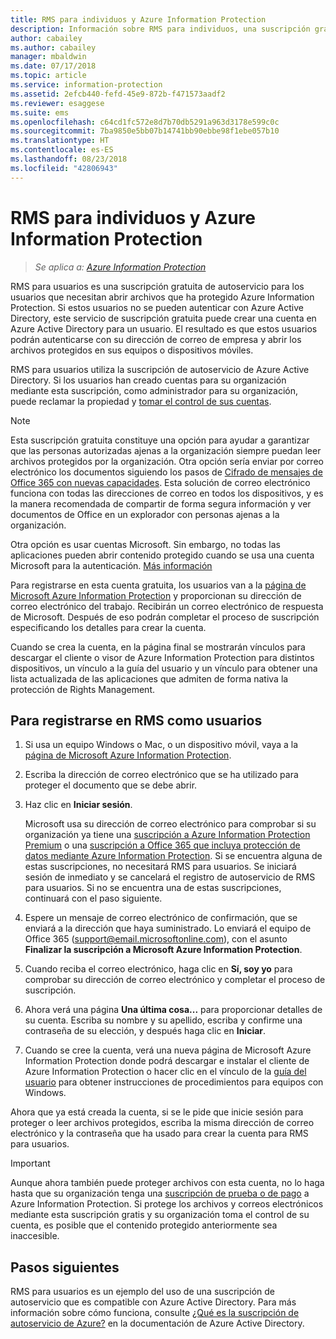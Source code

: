 ```yaml
---
title: RMS para individuos y Azure Information Protection
description: Información sobre RMS para individuos, una suscripción gratuita de autoservicio para los usuarios que hayan enviado archivos protegidos, pero que no pueden autenticarse porque su departamento de TI no administra una cuenta para ellos en Azure.
author: cabailey
ms.author: cabailey
manager: mbaldwin
ms.date: 07/17/2018
ms.topic: article
ms.service: information-protection
ms.assetid: 2efcb440-fefd-45e9-872b-f471573aadf2
ms.reviewer: esaggese
ms.suite: ems
ms.openlocfilehash: c64cd1fc572e8d7b70db5291a963d3178e599c0c
ms.sourcegitcommit: 7ba9850e5bb07b14741bb90ebbe98f1ebe057b10
ms.translationtype: HT
ms.contentlocale: es-ES
ms.lasthandoff: 08/23/2018
ms.locfileid: "42806943"
---
```

# <a name="rms-for-individuals-and-azure-information-protection"></a>RMS para individuos y Azure Information Protection

>*Se aplica a: [Azure Information Protection](https://azure.microsoft.com/pricing/details/information-protection)*

RMS para usuarios es una suscripción gratuita de autoservicio para los usuarios que necesitan abrir archivos que ha protegido Azure Information Protection. Si estos usuarios no se pueden autenticar con Azure Active Directory, este servicio de suscripción gratuita puede crear una cuenta en Azure Active Directory para un usuario. El resultado es que estos usuarios podrán autenticarse con su dirección de correo de empresa y abrir los archivos protegidos en sus equipos o dispositivos móviles.

RMS para usuarios utiliza la suscripción de autoservicio de Azure Active Directory. Si los usuarios han creado cuentas para su organización mediante esta suscripción, como administrador para su organización, puede reclamar la propiedad y [tomar el control de sus cuentas](/active-directory/domains-admin-takeover#external-admin-takeover). 


> [!NOTE]
> Esta suscripción gratuita constituye una opción para ayudar a garantizar que las personas autorizadas ajenas a la organización siempre puedan leer archivos protegidos por la organización. Otra opción sería enviar por correo electrónico los documentos siguiendo los pasos de [Cifrado de mensajes de Office 365 con nuevas capacidades](https://support.office.com/article/7ff0c040-b25c-4378-9904-b1b50210d00e). Esta solución de correo electrónico funciona con todas las direcciones de correo en todos los dispositivos, y es la manera recomendada de compartir de forma segura información y ver documentos de Office en un explorador con personas ajenas a la organización.
> 
> Otra opción es usar cuentas Microsoft. Sin embargo, no todas las aplicaciones pueden abrir contenido protegido cuando se usa una cuenta Microsoft para la autenticación. [Más información](secure-collaboration-documents.md#supported-scenarios-for-opening-protected-documents) 

Para registrarse en esta cuenta gratuita, los usuarios van a la [página de Microsoft Azure Information Protection](https://aka.ms/rms-signup) y proporcionan su dirección de correo electrónico del trabajo. Recibirán un correo electrónico de respuesta de Microsoft. Después de eso podrán completar el proceso de suscripción especificando los detalles para crear la cuenta. 

Cuando se crea la cuenta, en la página final se mostrarán vínculos para descargar el cliente o visor de Azure Information Protection para distintos dispositivos, un vínculo a la guía del usuario y un vínculo para obtener una lista actualizada de las aplicaciones que admiten de forma nativa la protección de Rights Management. 

## <a name="to-sign-up-for-rms-for-individuals"></a>Para registrarse en RMS como usuarios

1. Si usa un equipo Windows o Mac, o un dispositivo móvil, vaya a la [página de Microsoft Azure Information Protection](https://aka.ms/rms-signup).

2. Escriba la dirección de correo electrónico que se ha utilizado para proteger el documento que se debe abrir.

3. Haz clic en **Iniciar sesión**.

    Microsoft usa su dirección de correo electrónico para comprobar si su organización ya tiene una [suscripción a Azure Information Protection Premium](https://www.microsoft.com/cloud-platform/azure-information-protection-pricing) o una [suscripción a Office 365 que incluya protección de datos mediante Azure Information Protection](http://download.microsoft.com/download/E/C/F/ECF42E71-4EC0-48FF-AA00-577AC14D5B5C/Azure_Information_Protection_licensing_datasheet_EN-US.pdf). Si se encuentra alguna de estas suscripciones, no necesitará RMS para usuarios. Se iniciará sesión de inmediato y se cancelará el registro de autoservicio de RMS para usuarios. Si no se encuentra una de estas suscripciones, continuará con el paso siguiente.

4. Espere un mensaje de correo electrónico de confirmación, que se enviará a la dirección que haya suministrado. Lo enviará el equipo de Office 365 (support@email.microsoftonline.com), con el asunto **Finalizar la suscripción a Microsoft Azure Information Protection**.

5. Cuando reciba el correo electrónico, haga clic en **Sí, soy yo** para comprobar su dirección de correo electrónico y completar el proceso de suscripción.

6. Ahora verá una página **Una última cosa...** para proporcionar detalles de su cuenta. Escriba su nombre y su apellido, escriba y confirme una contraseña de su elección, y después haga clic en **Iniciar**.

7. Cuando se cree la cuenta, verá una nueva página de Microsoft Azure Information Protection donde podrá descargar e instalar el cliente de Azure Information Protection o hacer clic en el vínculo de la [guía del usuario](./rms-client/client-user-guide.md) para obtener instrucciones de procedimientos para equipos con Windows.

Ahora que ya está creada la cuenta, si se le pide que inicie sesión para proteger o leer archivos protegidos, escriba la misma dirección de correo electrónico y la contraseña que ha usado para crear la cuenta para RMS para usuarios.

> [!IMPORTANT]
> Aunque ahora también puede proteger archivos con esta cuenta, no lo haga hasta que su organización tenga una [suscripción de prueba o de pago](https://azure.microsoft.com/pricing/details/information-protection/) a Azure Information Protection. Si protege los archivos y correos electrónicos mediante esta suscripción gratis y su organización toma el control de su cuenta, es posible que el contenido protegido anteriormente sea inaccesible.


## <a name="next-steps"></a>Pasos siguientes
RMS para usuarios es un ejemplo del uso de una suscripción de autoservicio que es compatible con Azure Active Directory. Para más información sobre cómo funciona, consulte [¿Qué es la suscripción de autoservicio de Azure?](/active-directory/active-directory-self-service-signup) en la documentación de Azure Active Directory.

